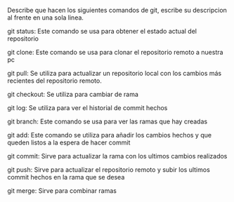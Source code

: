 Describe que hacen los siguientes comandos de git, escribe su descripcion al frente en una sola linea.

git status: Este comando se usa para obtener el estado actual del repositorio

git clone: Este comando se usa para clonar el repositorio remoto a nuestra pc

git pull: Se utiliza para actualizar un repositorio local con los cambios más recientes del repositorio remoto.

git checkout: Se utiliza para cambiar de rama

git log: Se utiliza para ver el historial de commit hechos

git branch: Este comando se usa para ver las ramas que hay creadas

git add: Este comando se utiliza para añadir los cambios hechos y que queden listos a la espera de hacer commit

git commit: Sirve para actualizar la rama con los ultimos cambios realizados

git push: Sirve para actualizar el repositorio remoto y subir los ultimos commit hechos en la rama que se desea

git merge: Sirve para combinar ramas
